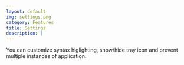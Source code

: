 ```yaml
---
layout: default
img: settings.png
category: Features
title: Settings
description: |
---
```

  You can customize syntax higlighting, show/hide tray icon and prevent multiple instances of application.